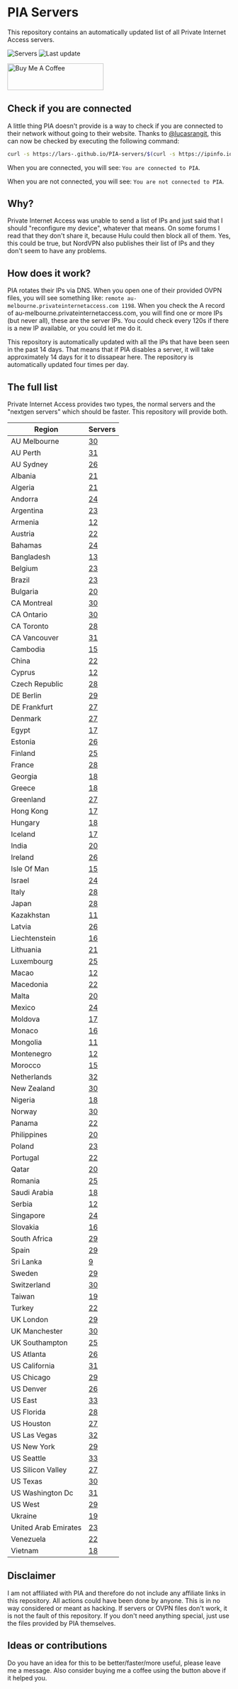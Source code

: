 # PIA Servers
This repository contains an automatically updated list of all Private Internet Access servers.

![Servers](https://img.shields.io/badge/servers-2248-brightgreen) ![Last update](https://img.shields.io/badge/last%20update-2022--12--13%2012%3A29%20CET-brightgreen) 

<a href="https://www.buymeacoffee.com/Lars-" target="_blank"><img src="https://cdn.buymeacoffee.com/buttons/v2/default-orange.png" alt="Buy Me A Coffee" height="60" style="height: 60px !important;width: 217px !important;" ></a>

## Check if you are connected
A little thing PIA doesn't provide is a way to check if you are connected to their network without going to their website.
Thanks to [@lucasrangit](https://github.com/lucasrangit), this can now be checked by executing the following command:
```bash
curl -s https://lars-.github.io/PIA-servers/$(curl -s https://ipinfo.io/ip)
```

When you are connected, you will see: `You are connected to PIA`.

When you are not connected, you will see: `You are not connected to PIA`.

## Why?
Private Internet Access was unable to send a list of IPs and just said that I should "reconfigure my device", whatever that means.
On some forums I read that they don't share it, because Hulu could then block all of them. Yes, this could be true, but NordVPN also publishes their list of IPs and they don't seem to have any problems.

## How does it work?
PIA rotates their IPs via DNS. When you open one of their provided OVPN files, you will see something like:
`remote au-melbourne.privateinternetaccess.com 1198`. When you check the A record of au-melbourne.privateinternetaccess.com, you will find one or more IPs (but never all), these are the server IPs.
You could check every 120s if there is a new IP available, or you could let me do it.

This repository is automatically updated with all the IPs that have been seen in the past 14 days. That means that if PIA disables a server, it will take approximately 14 days for it to dissapear here.
The repository is automatically updated four times per day.

## The full list
Private Internet Access provides two types, the normal servers and the "nextgen servers" which should be faster. This repository will provide both.

Region | Servers
------ |--------
AU Melbourne | [30](https://github.com/Lars-/PIA-servers/tree/master/regions/AU%20Melbourne)
AU Perth | [31](https://github.com/Lars-/PIA-servers/tree/master/regions/AU%20Perth)
AU Sydney | [26](https://github.com/Lars-/PIA-servers/tree/master/regions/AU%20Sydney)
Albania | [21](https://github.com/Lars-/PIA-servers/tree/master/regions/Albania)
Algeria | [21](https://github.com/Lars-/PIA-servers/tree/master/regions/Algeria)
Andorra | [24](https://github.com/Lars-/PIA-servers/tree/master/regions/Andorra)
Argentina | [23](https://github.com/Lars-/PIA-servers/tree/master/regions/Argentina)
Armenia | [12](https://github.com/Lars-/PIA-servers/tree/master/regions/Armenia)
Austria | [22](https://github.com/Lars-/PIA-servers/tree/master/regions/Austria)
Bahamas | [24](https://github.com/Lars-/PIA-servers/tree/master/regions/Bahamas)
Bangladesh | [13](https://github.com/Lars-/PIA-servers/tree/master/regions/Bangladesh)
Belgium | [23](https://github.com/Lars-/PIA-servers/tree/master/regions/Belgium)
Brazil | [23](https://github.com/Lars-/PIA-servers/tree/master/regions/Brazil)
Bulgaria | [20](https://github.com/Lars-/PIA-servers/tree/master/regions/Bulgaria)
CA Montreal | [30](https://github.com/Lars-/PIA-servers/tree/master/regions/CA%20Montreal)
CA Ontario | [30](https://github.com/Lars-/PIA-servers/tree/master/regions/CA%20Ontario)
CA Toronto | [28](https://github.com/Lars-/PIA-servers/tree/master/regions/CA%20Toronto)
CA Vancouver | [31](https://github.com/Lars-/PIA-servers/tree/master/regions/CA%20Vancouver)
Cambodia | [15](https://github.com/Lars-/PIA-servers/tree/master/regions/Cambodia)
China | [22](https://github.com/Lars-/PIA-servers/tree/master/regions/China)
Cyprus | [12](https://github.com/Lars-/PIA-servers/tree/master/regions/Cyprus)
Czech Republic | [28](https://github.com/Lars-/PIA-servers/tree/master/regions/Czech%20Republic)
DE Berlin | [29](https://github.com/Lars-/PIA-servers/tree/master/regions/DE%20Berlin)
DE Frankfurt | [27](https://github.com/Lars-/PIA-servers/tree/master/regions/DE%20Frankfurt)
Denmark | [27](https://github.com/Lars-/PIA-servers/tree/master/regions/Denmark)
Egypt | [17](https://github.com/Lars-/PIA-servers/tree/master/regions/Egypt)
Estonia | [26](https://github.com/Lars-/PIA-servers/tree/master/regions/Estonia)
Finland | [25](https://github.com/Lars-/PIA-servers/tree/master/regions/Finland)
France | [28](https://github.com/Lars-/PIA-servers/tree/master/regions/France)
Georgia | [18](https://github.com/Lars-/PIA-servers/tree/master/regions/Georgia)
Greece | [18](https://github.com/Lars-/PIA-servers/tree/master/regions/Greece)
Greenland | [27](https://github.com/Lars-/PIA-servers/tree/master/regions/Greenland)
Hong Kong | [17](https://github.com/Lars-/PIA-servers/tree/master/regions/Hong%20Kong)
Hungary | [18](https://github.com/Lars-/PIA-servers/tree/master/regions/Hungary)
Iceland | [17](https://github.com/Lars-/PIA-servers/tree/master/regions/Iceland)
India | [20](https://github.com/Lars-/PIA-servers/tree/master/regions/India)
Ireland | [26](https://github.com/Lars-/PIA-servers/tree/master/regions/Ireland)
Isle Of Man | [15](https://github.com/Lars-/PIA-servers/tree/master/regions/Isle%20Of%20Man)
Israel | [24](https://github.com/Lars-/PIA-servers/tree/master/regions/Israel)
Italy | [28](https://github.com/Lars-/PIA-servers/tree/master/regions/Italy)
Japan | [28](https://github.com/Lars-/PIA-servers/tree/master/regions/Japan)
Kazakhstan | [11](https://github.com/Lars-/PIA-servers/tree/master/regions/Kazakhstan)
Latvia | [26](https://github.com/Lars-/PIA-servers/tree/master/regions/Latvia)
Liechtenstein | [16](https://github.com/Lars-/PIA-servers/tree/master/regions/Liechtenstein)
Lithuania | [21](https://github.com/Lars-/PIA-servers/tree/master/regions/Lithuania)
Luxembourg | [25](https://github.com/Lars-/PIA-servers/tree/master/regions/Luxembourg)
Macao | [12](https://github.com/Lars-/PIA-servers/tree/master/regions/Macao)
Macedonia | [22](https://github.com/Lars-/PIA-servers/tree/master/regions/Macedonia)
Malta | [20](https://github.com/Lars-/PIA-servers/tree/master/regions/Malta)
Mexico | [24](https://github.com/Lars-/PIA-servers/tree/master/regions/Mexico)
Moldova | [17](https://github.com/Lars-/PIA-servers/tree/master/regions/Moldova)
Monaco | [16](https://github.com/Lars-/PIA-servers/tree/master/regions/Monaco)
Mongolia | [11](https://github.com/Lars-/PIA-servers/tree/master/regions/Mongolia)
Montenegro | [12](https://github.com/Lars-/PIA-servers/tree/master/regions/Montenegro)
Morocco | [15](https://github.com/Lars-/PIA-servers/tree/master/regions/Morocco)
Netherlands | [32](https://github.com/Lars-/PIA-servers/tree/master/regions/Netherlands)
New Zealand | [30](https://github.com/Lars-/PIA-servers/tree/master/regions/New%20Zealand)
Nigeria | [18](https://github.com/Lars-/PIA-servers/tree/master/regions/Nigeria)
Norway | [30](https://github.com/Lars-/PIA-servers/tree/master/regions/Norway)
Panama | [22](https://github.com/Lars-/PIA-servers/tree/master/regions/Panama)
Philippines | [20](https://github.com/Lars-/PIA-servers/tree/master/regions/Philippines)
Poland | [23](https://github.com/Lars-/PIA-servers/tree/master/regions/Poland)
Portugal | [22](https://github.com/Lars-/PIA-servers/tree/master/regions/Portugal)
Qatar | [20](https://github.com/Lars-/PIA-servers/tree/master/regions/Qatar)
Romania | [25](https://github.com/Lars-/PIA-servers/tree/master/regions/Romania)
Saudi Arabia | [18](https://github.com/Lars-/PIA-servers/tree/master/regions/Saudi%20Arabia)
Serbia | [12](https://github.com/Lars-/PIA-servers/tree/master/regions/Serbia)
Singapore | [24](https://github.com/Lars-/PIA-servers/tree/master/regions/Singapore)
Slovakia | [16](https://github.com/Lars-/PIA-servers/tree/master/regions/Slovakia)
South Africa | [29](https://github.com/Lars-/PIA-servers/tree/master/regions/South%20Africa)
Spain | [29](https://github.com/Lars-/PIA-servers/tree/master/regions/Spain)
Sri Lanka | [9](https://github.com/Lars-/PIA-servers/tree/master/regions/Sri%20Lanka)
Sweden | [29](https://github.com/Lars-/PIA-servers/tree/master/regions/Sweden)
Switzerland | [30](https://github.com/Lars-/PIA-servers/tree/master/regions/Switzerland)
Taiwan | [19](https://github.com/Lars-/PIA-servers/tree/master/regions/Taiwan)
Turkey | [22](https://github.com/Lars-/PIA-servers/tree/master/regions/Turkey)
UK London | [29](https://github.com/Lars-/PIA-servers/tree/master/regions/UK%20London)
UK Manchester | [30](https://github.com/Lars-/PIA-servers/tree/master/regions/UK%20Manchester)
UK Southampton | [25](https://github.com/Lars-/PIA-servers/tree/master/regions/UK%20Southampton)
US Atlanta | [26](https://github.com/Lars-/PIA-servers/tree/master/regions/US%20Atlanta)
US California | [31](https://github.com/Lars-/PIA-servers/tree/master/regions/US%20California)
US Chicago | [29](https://github.com/Lars-/PIA-servers/tree/master/regions/US%20Chicago)
US Denver | [26](https://github.com/Lars-/PIA-servers/tree/master/regions/US%20Denver)
US East | [33](https://github.com/Lars-/PIA-servers/tree/master/regions/US%20East)
US Florida | [28](https://github.com/Lars-/PIA-servers/tree/master/regions/US%20Florida)
US Houston | [27](https://github.com/Lars-/PIA-servers/tree/master/regions/US%20Houston)
US Las Vegas | [32](https://github.com/Lars-/PIA-servers/tree/master/regions/US%20Las%20Vegas)
US New York | [29](https://github.com/Lars-/PIA-servers/tree/master/regions/US%20New%20York)
US Seattle | [33](https://github.com/Lars-/PIA-servers/tree/master/regions/US%20Seattle)
US Silicon Valley | [27](https://github.com/Lars-/PIA-servers/tree/master/regions/US%20Silicon%20Valley)
US Texas | [30](https://github.com/Lars-/PIA-servers/tree/master/regions/US%20Texas)
US Washington Dc | [31](https://github.com/Lars-/PIA-servers/tree/master/regions/US%20Washington%20Dc)
US West | [29](https://github.com/Lars-/PIA-servers/tree/master/regions/US%20West)
Ukraine | [19](https://github.com/Lars-/PIA-servers/tree/master/regions/Ukraine)
United Arab Emirates | [23](https://github.com/Lars-/PIA-servers/tree/master/regions/United%20Arab%20Emirates)
Venezuela | [22](https://github.com/Lars-/PIA-servers/tree/master/regions/Venezuela)
Vietnam | [18](https://github.com/Lars-/PIA-servers/tree/master/regions/Vietnam)


## Disclaimer
I am not affiliated with PIA and therefore do not include any affiliate links in this repository. 
All actions could have been done by anyone. This is in no way considered or meant as hacking. 
If servers or OVPN files don't work, it is not the fault of this repository. If you don't need anything special, just use the files provided by PIA themselves.

## Ideas or contributions
Do you have an idea for this to be better/faster/more useful, please leave me a message. Also consider buying me a coffee using the button above if it helped you.
